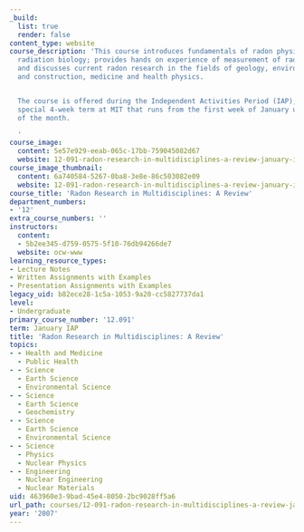 ```yaml
---
_build:
  list: true
  render: false
content_type: website
course_description: 'This course introduces fundamentals of radon physics, geology,
  radiation biology; provides hands on experience of measurement of radon in MIT environments,
  and discusses current radon research in the fields of geology, environment, building
  and construction, medicine and health physics.


  The course is offered during the Independent Activities Period (IAP), which is a
  special 4-week term at MIT that runs from the first week of January until the end
  of the month.

  '
course_image:
  content: 5e57e929-eeab-065c-17bb-759045082d67
  website: 12-091-radon-research-in-multidisciplines-a-review-january-iap-2007
course_image_thumbnail:
  content: 6a740584-5267-0ba8-3e8e-86c503082e09
  website: 12-091-radon-research-in-multidisciplines-a-review-january-iap-2007
course_title: 'Radon Research in Multidisciplines: A Review'
department_numbers:
- '12'
extra_course_numbers: ''
instructors:
  content:
  - 5b2ee345-d759-0575-5f10-76db94266de7
  website: ocw-www
learning_resource_types:
- Lecture Notes
- Written Assignments with Examples
- Presentation Assignments with Examples
legacy_uid: b82ece28-1c5a-1053-9a20-cc5827737da1
level:
- Undergraduate
primary_course_number: '12.091'
term: January IAP
title: 'Radon Research in Multidisciplines: A Review'
topics:
- - Health and Medicine
  - Public Health
- - Science
  - Earth Science
  - Environmental Science
- - Science
  - Earth Science
  - Geochemistry
- - Science
  - Earth Science
  - Environmental Science
- - Science
  - Physics
  - Nuclear Physics
- - Engineering
  - Nuclear Engineering
  - Nuclear Materials
uid: 463960e3-9bad-45e4-8050-2bc9028ff5a6
url_path: courses/12-091-radon-research-in-multidisciplines-a-review-january-iap-2007
year: '2007'
---
```

